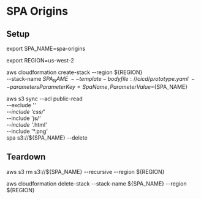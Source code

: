 # SPA Origins


## Setup
export SPA_NAME=spa-origins

export REGION=us-west-2

aws cloudformation create-stack --region ${REGION} \
 --stack-name ${SPA_NAME} \
 --template-body file://cicd/prototype.yaml \
 --parameters ParameterKey=SpaName,ParameterValue=${SPA_NAME}

aws s3 sync --acl public-read \
 --exclude '*' \
 --include 'css/*' \
 --include 'js/*' \
 --include '*.html' \
 --include '*.png' \
 spa s3://${SPA_NAME} --delete

## Teardown
aws s3 rm s3://${SPA_NAME} --recursive --region ${REGION}

aws cloudformation delete-stack --stack-name ${SPA_NAME} --region ${REGION}

